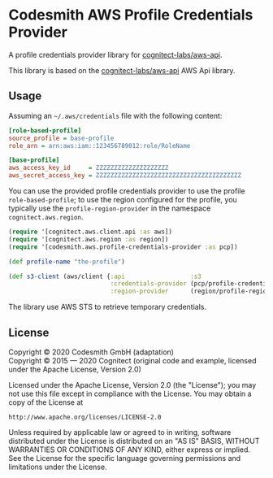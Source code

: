 # Codesmith AWS Profile Credentials Provider

A profile credentials provider library for [cognitect-labs/aws-api](https://github.com/cognitect-labs/aws-api).

This library is based on the [cognitect-labs/aws-api](https://github.com/cognitect-labs/aws-api) AWS Api
library.

## Usage

Assuming an `~/.aws/credentials` file with the following content:

```ini
[role-based-profile]
source_profile = base-profile
role_arn = arn:aws:iam::123456789012:role/RoleName

[base-profile]
aws_access_key_id     = ZZZZZZZZZZZZZZZZZZZZ
aws_secret_access_key = ZZZZZZZZZZZZZZZZZZZZZZZZZZZZZZZZZZZZZZZZ
```

You can use the provided profile credentials provider to use the profile `role-based-profile`; to use the region
configured for the profile, you typically use the `profile-region-provider` in the namespace `cognitect.aws.region`.

```clojure
(require '[cognitect.aws.client.api :as aws])
(require '[cognitect.aws.region :as region])
(require '[codesmith.aws.profile-credentials-provider :as pcp])

(def profile-name "the-profile")

(def s3-client (aws/client {:api                  :s3
                            :credentials-provider (pcp/profile-credentials-provider profile-name)
                            :region-provider      (region/profile-region-provider profile-name)}))
```

The library use AWS STS to retrieve temporary credentials.

## License

Copyright © 2020 Codesmith GmbH (adaptation)  
Copyright © 2015 — 2020 Cognitect (original code and example, licensed under the Apache License, Version 2.0)

Licensed under the Apache License, Version 2.0 (the "License"); you may not use this file except in compliance with the License. You may obtain a copy of the License at

```
http://www.apache.org/licenses/LICENSE-2.0
```

Unless required by applicable law or agreed to in writing, software distributed under the License is distributed on an "AS IS" BASIS, WITHOUT WARRANTIES OR CONDITIONS OF ANY KIND, either express or implied. See the License for the specific language governing permissions and limitations under the License.
